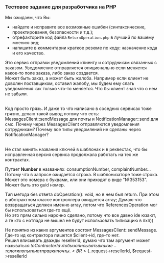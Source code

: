 ### Тестовое задание для разработчика на PHP
Мы ожидаем, что Вы:
* найдете и исправите все возможные ошибки (синтаксические, проектирования, безопасности и т.д.);
* отрефакторите код файла `ReturnOperation.php` в лучший по вашему мнению вид;
* напишите в комментарии краткое резюме по коду: назначение кода и его качество.


Это сервис отправки уведомлений клиенту и сотрудникам связанных с заказом. Уведомление отправляется опиционально если меняется какое-то поле заказа, либо заказ создается.
<BR> Может быть заказ, а может быть жалоба. Например если клиент не доволен поставщиком, оставил жалобу, мы будем ему слать уведомления как только что-то меняется. Что бы клиент знал что о нем не забыли.

<BR> Код просто грязь. И даже то что написано в соседних сервисах тоже грязно, делаю такой вывод потому что есть:  MessagesClient::sendMessage для почты и NotificationManager::send для смс.
Почему через MessagesClient отправляются уведомления сотрудникам? Почему все типы уведомлений не сделаны через NotificationManager?

<BR> Не стал менять названия ключей в шаблонах и в реквестах, что бы исправленная версия сервиса продолжала работать на тех же контрактах.

Путает  **Number** в названиях: consumptionNumber, complaintNumber...
<BR>  Потому что в запросе ожидается строка. В шаблонизаторе тоже строка. Может это номера с буквами, или они приходят в виде "№353153". Может быть это guid номер.

Тип метода без ответа doOperation(): void, но в нем был return. 
При этом в абстрактном классе контроллера ожидается array; Думаю что возвращаться должен именно array, потом что ReferencesOperation мог бы использоваться где-то ещё.
<BR> Но это прям сильно нарочно сделано, потому что все давно ide юзают, а те кто с нотпада не вышел не будут использовать типизацию в пхп))

Не понятно из каких аргументов состоит MessagesClient::sendMessage. 
<BR>Где-то ид контрактора пишется  $client->id, где-то нет. 
<BR>Решил вписывать дважды resellerId, думаю что там аргумент может называться $toContractorId что бы записывать в какие-то логи попытки отправки почты.
<BR> (..$request->resellerId, $request->resellerId
